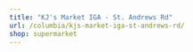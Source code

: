 ```yaml
---
title: "KJ's Market IGA - St. Andrews Rd"
url: /columbia/kjs-market-iga-st-andrews-rd/
shop: supermarket
---
```

